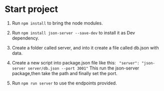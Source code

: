 # Start project

1. Run ``` npm install ``` to bring the node modules.

2. Run ``` npm install json-server --save-dev ``` to install it as Dev dependency.

3. Create a folder called server, and into it create a file called db.json with data.

4. Create a new script into package.json file like this:
    ``` "server": "json-server server/db.json --port 3001"```
    This run the json-server package,then take the path and finally set the port.

5. Run ``` npm run server ``` to use the endpoints provided.